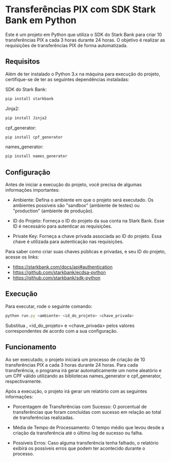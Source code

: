 # Transferências PIX com SDK Stark Bank em Python

Este é um projeto em Python que utiliza o SDK do Stark Bank para criar 10 transferências PIX a cada 3 horas durante 24 horas. O objetivo é realizar as requisições de transferências PIX de forma automatizada.

## Requisitos

Além de ter instalado o Python 3.x na máquina para execução do projeto, certifique-se de ter as seguintes dependências instaladas:

SDK do Stark Bank:
```python
pip install starkbank
```
Jinja2:
```python
pip install Jinja2
```
cpf_generator:
```python
pip install cpf_generator
```
names_generator:
```python
pip install names_generator
```

## Configuração

Antes de iniciar a execução do projeto, você precisa de algumas informações importantes:

- Ambiente: Defina o ambiente em que o projeto será executado. Os ambientes possíveis são "sandbox" (ambiente de testes) ou "production" (ambiente de produção).

- ID do Projeto: Forneça o ID do projeto da sua conta na Stark Bank. Esse ID é necessário para autenticar as requisições.

- Private Key: Forneça a chave privada associada ao ID do projeto. Essa chave é utilizada para autenticação nas requisições.

Para saber como criar suas chaves públicas e privadas, e seu ID do projeto, acesse os links:
- https://starkbank.com/docs/api#authentication
- https://github.com/starkbank/ecdsa-python
- https://github.com/starkbank/sdk-python

## Execução

Para executar, rode o seguinte comando:
```javascript
python run.py <ambiente> <id_do_projeto> <chave_privada>
```
Substitua <ambiente>, <id_do_projeto> e <chave_privada> pelos valores correspondentes de acordo com a sua configuração.

## Funcionamento
Ao ser executado, o projeto iniciará um processo de criação de 10 transferências PIX a cada 3 horas durante 24 horas. Para cada transferência, o programa irá gerar automaticamente um nome aleatório e um CPF válido utilizando as bibliotecas names_generator e cpf_generator, respectivamente.

Após a execução, o projeto irá gerar um relatório com as seguintes informações:

- Porcentagem de Transferências com Sucesso: O porcentual de transferências que foram concluídas com sucesso em relação ao total de transferências realizadas.

- Média de Tempo de Processamento: O tempo médio que levou desde a criação da transferência até o último log de sucesso ou falha.

- Possíveis Erros: Caso alguma transferência tenha falhado, o relatório exibirá os possíveis erros que podem ter acontecido durante o processo.

